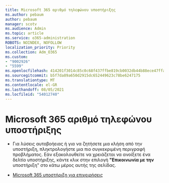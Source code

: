 ```yaml
---
title: Microsoft 365 αριθμό τηλεφώνου υποστήριξης
ms.author: pebaum
author: pebaum
manager: scotv
ms.audience: Admin
ms.topic: article
ms.service: o365-administration
ROBOTS: NOINDEX, NOFOLLOW
localization_priority: Priority
ms.collection: Adm_O365
ms.custom:
- "9002926"
- "5599"
ms.openlocfilehash: 414201f3014c85c0c68f437ffbe819cb0032db44b88ece47ffabfcaf65f8d577
ms.sourcegitcommit: b5f7da89a650d2915dc652449623c78be6247175
ms.translationtype: MT
ms.contentlocale: el-GR
ms.lasthandoff: 08/05/2021
ms.locfileid: "54012740"
---
```

# <a name="microsoft-365-support-phone-number"></a>Microsoft 365 αριθμό τηλεφώνου υποστήριξης

- Για λύσεις αυτοβοήειας ή για να ζητήσετε μια κλήση από την υποστήριξη, πληκτρολογήστε μια πιο συγκεκριμένη περιγραφή προβλήματος.  Εάν εξακολουθείτε να χρειάζεται να ανοίξετε ένα δελτίο υποστήριξης, κάντε κλικ στην επιλογή **"Επικοινωνία με την** υποστήριξη" στο κάτω μέρος αυτής της σελίδας.

- [Microsoft 365 υποστήριξη για επιχειρήσεις](https://go.microsoft.com/fwlink/p/?linkid=518322)
